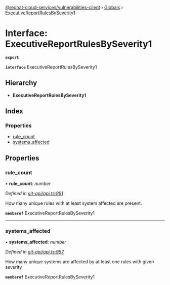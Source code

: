 [@redhat-cloud-services/vulnerabilities-client](../README.md) › [Globals](../globals.md) › [ExecutiveReportRulesBySeverity1](executivereportrulesbyseverity1.md)

# Interface: ExecutiveReportRulesBySeverity1

**`export`** 

**`interface`** ExecutiveReportRulesBySeverity1

## Hierarchy

* **ExecutiveReportRulesBySeverity1**

## Index

### Properties

* [rule_count](executivereportrulesbyseverity1.md#rule_count)
* [systems_affected](executivereportrulesbyseverity1.md#systems_affected)

## Properties

###  rule_count

• **rule_count**: *number*

*Defined in [git-api/api.ts:951](https://github.com/RedHatInsights/javascript-clients/blob/master/packages/vulnerabilities/git-api/api.ts#L951)*

How many unique rules with at least system affected are present.

**`memberof`** ExecutiveReportRulesBySeverity1

___

###  systems_affected

• **systems_affected**: *number*

*Defined in [git-api/api.ts:957](https://github.com/RedHatInsights/javascript-clients/blob/master/packages/vulnerabilities/git-api/api.ts#L957)*

How many unique systems are affected by at least one rules with given severity

**`memberof`** ExecutiveReportRulesBySeverity1
